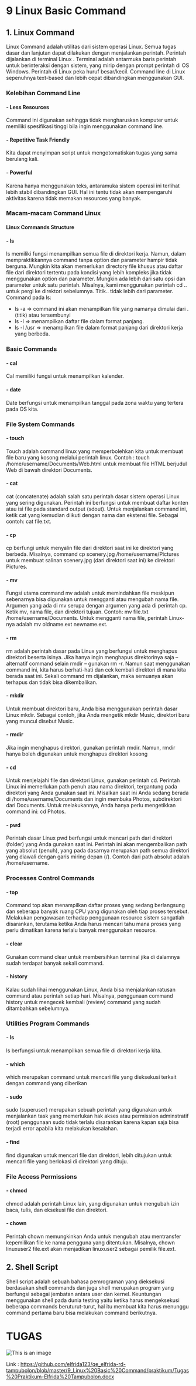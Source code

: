 # 9 Linux Basic Command
## 1. Linux Command
Linux Command adalah utilitas dari sistem operasi Linux. Semua tugas dasar dan lanjutan dapat dilakukan dengan menjalankan perintah. Perintah dijalankan di terminal Linux . Terminal adalah antarmuka baris perintah untuk berinteraksi dengan sistem, yang mirip dengan prompt perintah di OS Windows. Perintah di Linux peka huruf besar/kecil. Command line di Linux sepenuhnya text-based dan lebih cepat dibandingkan menggunakan GUI.
### Kelebihan Command Line
#### - Less Resources
Command ini digunakan sehingga tidak mengharuskan komputer untuk memiliki spesifikasi tinggi bila ingin menggunakan command line.
#### - Repetitive Task Friendly
Kita dapat menyimpan script untuk mengotomatiskan tugas yang sama berulang kali.
#### - Powerful
Karena hanya menggunakan teks, antaramuka sistem operasi ini terlihat lebih stabil dibandingkan GUI. Hal ini tentu tidak akan mempengaruhi aktivitas karena tidak memakan resources yang banyak. 

### Macam-macam Command Linux
#### Linux Commands Structure
#### - ls
ls memiliki fungsi menampilkan semua file di direktori kerja. Namun, dalam mempraktikkannya command tanpa option dan parameter hampir tidak berguna. Mungkin kita akan memerlukan directory file khusus atau daftar file dari direktori tertentu pada kondisi yang lebih kompleks jika tidak menggunakan option dan parameter. Mungkin ada lebih dari satu opsi dan parameter untuk satu perintah. Misalnya, kami menggunakan perintah cd .. untuk pergi ke direktori sebelumnya. Titik.. tidak lebih dari parameter.
Command pada ls:
* ls -a => command ini akan menampilkan file yang namanya dimulai dari . (titik) atau tersembunyi
* ls -l => menampilkan daftar file dalam format panjang.
* ls -l /usr => menampilkan file dalam format panjang dari direktori kerja yang berbeda.

### Basic Commands
#### - cal
Cal memiliki fungsi untuk menampilkan kalender.
#### - date
Date berfungsi untuk menampilkan tanggal pada zona waktu yang tertera pada OS kita.

### File System Commands
#### - touch
Touch adalah command linux yang memperbolehkan kita untuk membuat file baru yang kosong melalui perintah linux. Contoh : touch /home/username/Documents/Web.html untuk membuat file HTML berjudul Web di bawah direktori Documents.
#### - cat
cat (concatenate) adalah salah satu perintah dasar sistem operasi Linux yang sering digunakan. Perintah ini berfungsi untuk membuat daftar konten atau isi file pada standard output (sdout). Untuk menjalankan command ini, ketik cat yang kemudian diikuti dengan nama dan ekstensi file. Sebagai contoh: cat file.txt.
#### - cp
cp berfungi untuk menyalin file dari direktori saat ini ke direktori yang berbeda. Misalnya, command cp scenery.jpg /home/username/Pictures untuk membuat salinan scenery.jpg (dari direktori saat ini) ke direktori Pictures.
#### - mv
Fungsi utama command mv adalah untuk memindahkan file meskipun sebenarnya bisa digunakan untuk mengganti atau mengubah nama file. Argumen yang ada di mv serupa dengan argumen yang ada di perintah cp. Ketik mv, nama file, dan direktori tujuan. Contoh: mv file.txt /home/username/Documents. Untuk mengganti nama file, perintah Linux-nya adalah mv oldname.ext newname.ext.
#### - rm 
rm adalah perintah dasar pada Linux yang berfungsi untuk menghapus direktori beserta isinya. Jika hanya ingin menghapus direktorinya saja – alternatif command selain rmdir – gunakan rm -r. Namun saat menggunakan command ini, kita harus berhati-hati dan cek kembali direktori di mana kita berada saat ini. Sekali command rm dijalankan, maka semuanya akan terhapus dan tidak bisa dikembalikan.
#### - mkdir
Untuk membuat direktori baru, Anda bisa menggunakan perintah dasar Linux mkdir. Sebagai contoh, jika Anda mengetik mkdir Music, direktori baru yang muncul disebut Music.
#### - rmdir
Jika ingin menghapus direktori, gunakan perintah rmdir. Namun, rmdir hanya boleh digunakan untuk menghapus direktori kosong
#### - cd
Untuk menjelajahi file dan direktori Linux, gunakan perintah cd. Perintah Linux ini memerlukan path penuh atau nama direktori, tergantung pada direktori yang Anda gunakan saat ini. Misalkan saat ini Anda sedang berada di /home/username/Documents dan ingin membuka Photos, subdirektori dari Documents. Untuk melakukannya, Anda hanya perlu mengetikkan command ini: cd Photos.
#### - pwd
Perintah dasar Linux pwd berfungsi untuk mencari path dari direktori (folder) yang Anda gunakan saat ini. Perintah ini akan mengembalikan path yang absolut (penuh), yang pada dasarnya merupakan path semua direktori yang diawali dengan garis miring depan (/). Contoh dari path absolut adalah /home/username.

### Processes Control Commands
#### - top
Command top akan menampilkan daftar proses yang sedang berlangsung dan seberapa banyak ruang CPU yang digunakan oleh tiap proses tersebut. Melakukan pengawasan terhadap penggunaan resource sistem sangatlah disarankan, terutama ketika Anda harus mencari tahu mana proses yang perlu dimatikan karena terlalu banyak menggunakan resource.
#### - clear
Gunakan command clear untuk membersihkan terminal jika di dalamnya sudah terdapat banyak sekali command.
#### - history
Kalau sudah lihai menggunakan Linux, Anda bisa menjalankan ratusan command atau perintah setiap hari. Misalnya, penggunaan command history untuk mengecek kembali (review) command yang sudah ditambahkan sebelumnya.

### Utilities Program Commands
#### - ls
ls berfungsi untuk menampilkan semua file di direktori kerja kita.
#### - which
which merupakan command untuk mencari file yang dieksekusi terkait dengan command yang diberikan
#### - sudo
sudo (superuser) merupakan sebuah perintah yang digunakan untuk menjalankan task yang memerlukan hak akses atau permission adminstratif (root) penggunaan sudo tidak terlalu disarankan karena kapan saja bisa terjadi error apabila kita melakukan kesalahan.
#### - find
find digunakan untuk mencari file dan direktori, lebih ditujukan untuk mencari file yang berlokasi di direktori yang dituju.

### File Access Permissions
#### - chmod
chmod adalah perintah Linux lain, yang digunakan untuk mengubah izin baca, tulis, dan eksekusi file dan direktori.
#### - chown
Perintah chown memungkinkan Anda untuk mengubah atau mentransfer kepemilikan file ke nama pengguna yang ditentukan. Misalnya, chown linuxuser2 file.ext akan menjadikan linuxuser2 sebagai pemilik file.ext.

## 2. Shell Script
Shell script adalah sebuah bahasa pemrograman yang dieksekusi berdasakan shell commands dan juga shell merupakan program yang berfungsi sebagai jembatan antara user dan kernel. 
Keuntungan menggunakan shell pada dunia testing yaitu ketika harus mengeksekusi beberapa commands beruturut-turut, hal itu membuat kita harus menunggu command pertama baru bisa melakukan command berikutnya. 

# TUGAS
![This is an image](https://github.com/elfrida123/qe_elfrida-rd-tampubolon/blob/master/9_Linux%20Basic%20Command/screenshots/Tugas.PNG)

Link : https://github.com/elfrida123/qe_elfrida-rd-tampubolon/blob/master/9_Linux%20Basic%20Command/praktikum/Tugas%20Praktikum-Elfrida%20Tampubolon.docx
